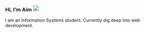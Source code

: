 ### Hi, I’m Aim <img src="https://emojipedia-us.s3.amazonaws.com/source/microsoft-teams/337/sign-of-the-horns_light-skin-tone_1f918-1f3fb_1f3fb.png" width="20px">
I am an Information Systems student. Currently dig deep into web development.

<!---
aimlana/aimlana is a ✨ special ✨ repository because its `README.md` (this file) appears on your GitHub profile.
You can click the Preview link to take a look at your changes.
--->
